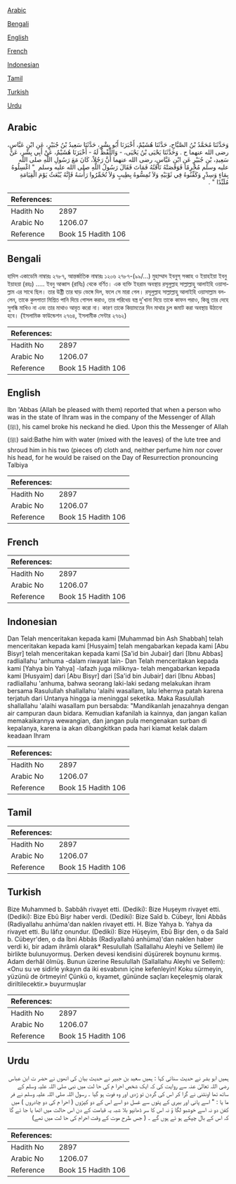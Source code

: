 [Arabic](#arabic)

[Bengali](#bengali)

[English](#english)

[French](#french)

[Indonesian](#indonesian)

[Tamil](#tamil)

[Turkish](#turkish)

[Urdu](#urdu)

## Arabic


<div dir="rtl" lang="ar" style={{fontSize:'larger',backgroundColor:'#f8f9fa',padding:20}}>
وَحَدَّثَنَا مُحَمَّدُ بْنُ الصَّبَّاحِ، حَدَّثَنَا هُشَيْمٌ، أَخْبَرَنَا أَبُو بِشْرٍ، حَدَّثَنَا سَعِيدُ بْنُ جُبَيْرٍ، عَنِ ابْنِ عَبَّاسٍ، رضى الله عنهما ح . وَحَدَّثَنَا يَحْيَى بْنُ يَحْيَى، - وَاللَّفْظُ لَهُ - أَخْبَرَنَا هُشَيْمٌ، عَنْ أَبِي بِشْرٍ، عَنْ سَعِيدِ، بْنِ جُبَيْرٍ عَنِ ابْنِ عَبَّاسٍ، رضى الله عنهما أَنَّ رَجُلاً، كَانَ مَعَ رَسُولِ اللَّهِ صلى الله عليه وسلم مُحْرِمًا فَوَقَصَتْهُ نَاقَتُهُ فَمَاتَ فَقَالَ رَسُولُ اللَّهِ صلى الله عليه وسلم ‏ "‏ اغْسِلُوهُ بِمَاءٍ وَسِدْرٍ وَكَفِّنُوهُ فِي ثَوْبَيْهِ وَلاَ تُمِسُّوهُ بِطِيبٍ وَلاَ تُخَمِّرُوا رَأْسَهُ فَإِنَّهُ يُبْعَثُ يَوْمَ الْقِيَامَةِ مُلَبِّدًا ‏"‏ ‏.‏
</div>
<div style={{backgroundColor:'#f8f9fa',padding:20, marginBottom: 10}}><table> <thead> <tr> <th>References:</th> <th></th> </tr> </thead> <tbody><tr><td>Hadith No</td><td>2897</td></tr><tr><td>Arabic No</td><td>1206.07</td></tr><tr><td>Reference</td><td>Book 15 Hadith 106</td></tr></tbody></table></div>

## Bengali


<div dir="ltr" lang="bn" style={{fontSize:'larger',backgroundColor:'#f8f9fa',padding:20}}>
হাদিস একাডেমি নাম্বারঃ ২৭৮৭, আন্তর্জাতিক নাম্বারঃ ১২০৬ ২৭৮৭-(৯৯/...) মুহাম্মাদ ইবনুস্ সব্বাহ ও ইয়াহইয়া ইবনু ইয়াহয়া (রহঃ) ..... ইবনু আব্বাস (রাযিঃ) থেকে বর্ণিত। এক ব্যক্তি ইহরাম অবস্থায় রসূলুল্লাহ সাল্লাল্লাহু আলাইহি ওয়াসাল্লাম এর সাথে ছিল। তার উষ্ট্রী তার ঘাড় ভেঙ্গে দিল, ফলে সে মারা গেল। রসূলুল্লাহ সাল্লাল্লাহু আলাইহি ওয়াসাল্লাম বললেন, তাকে কুলপাতা মিশ্রিত পানি দিয়ে গোসল করাও, তার পরিধেয় বস্ত্র দু'খানা দিয়ে তাকে কাফন পরাও, কিন্তু তার দেহে সুগন্ধি মাখিও না এবং তার মাথাও আবৃত করো না। কারণ তাকে কিয়ামতের দিন মাথার চুল জমাট করা অবস্থায় উঠানো হবে। (ইসলামিক ফাউন্ডেশন ২৭৬৪, ইসলামীক সেন্টার ২৭৬২)
</div>
<div style={{backgroundColor:'#f8f9fa',padding:20, marginBottom: 10}}><table> <thead> <tr> <th>References:</th> <th></th> </tr> </thead> <tbody><tr><td>Hadith No</td><td>2897</td></tr><tr><td>Arabic No</td><td>1206.07</td></tr><tr><td>Reference</td><td>Book 15 Hadith 106</td></tr></tbody></table></div>

## English


<div dir="ltr" lang="en" style={{fontSize:'larger',backgroundColor:'#f8f9fa',padding:20}}>
Ibn 'Abbas (Allah be pleased with them) reported that when a person who was in the state of Ihram was in the company of the Messenger of Allah (ﷺ), his camel broke his neckand he died. Upon this the Messenger of Allah (ﷺ) said:Bathe him with water (mixed with the leaves) of the lute tree and shroud him in his two (pieces of) cloth and, neither perfume him nor cover his head, for he would be raised on the Day of Resurrection pronouncing Talbiya
</div>
<div style={{backgroundColor:'#f8f9fa',padding:20, marginBottom: 10}}><table> <thead> <tr> <th>References:</th> <th></th> </tr> </thead> <tbody><tr><td>Hadith No</td><td>2897</td></tr><tr><td>Arabic No</td><td>1206.07</td></tr><tr><td>Reference</td><td>Book 15 Hadith 106</td></tr></tbody></table></div>

## French


<div dir="ltr" lang="fr" style={{fontSize:'larger',backgroundColor:'#f8f9fa',padding:20}}>

</div>
<div style={{backgroundColor:'#f8f9fa',padding:20, marginBottom: 10}}><table> <thead> <tr> <th>References:</th> <th></th> </tr> </thead> <tbody><tr><td>Hadith No</td><td>2897</td></tr><tr><td>Arabic No</td><td>1206.07</td></tr><tr><td>Reference</td><td>Book 15 Hadith 106</td></tr></tbody></table></div>

## Indonesian


<div dir="ltr" lang="id" style={{fontSize:'larger',backgroundColor:'#f8f9fa',padding:20}}>
Dan Telah menceritakan kepada kami [Muhammad bin Ash Shabbah] telah menceritakan kepada kami [Husyaim] telah mengabarkan kepada kami [Abu Bisyr] telah menceritakan kepada kami [Sa'id bin Jubair] dari [Ibnu Abbas] radliallahu 'anhuma -dalam riwayat lain- Dan Telah menceritakan kepada kami [Yahya bin Yahya] -lafazh juga miliknya- telah mengabarkan kepada kami [Husyaim] dari [Abu Bisyr] dari [Sa'id bin Jubair] dari [Ibnu Abbas] radliallahu 'anhuma, bahwa seorang laki-laki sedang melakukan ihram bersama Rasulullah shallallahu 'alaihi wasallam, lalu lehernya patah karena terjatuh dari Untanya hingga ia meninggal seketika. Maka Rasulullah shallallahu 'alaihi wasallam pun bersabda: "Mandikanlah jenazahnya dengan air campuran daun bidara. Kemudian kafanilah ia kainnya, dan jangan kalian memakaikannya wewangian, dan jangan pula mengenakan surban di kepalanya, karena ia akan dibangkitkan pada hari kiamat kelak dalam keadaan Ihram
</div>
<div style={{backgroundColor:'#f8f9fa',padding:20, marginBottom: 10}}><table> <thead> <tr> <th>References:</th> <th></th> </tr> </thead> <tbody><tr><td>Hadith No</td><td>2897</td></tr><tr><td>Arabic No</td><td>1206.07</td></tr><tr><td>Reference</td><td>Book 15 Hadith 106</td></tr></tbody></table></div>

## Tamil


<div dir="ltr" lang="ta" style={{fontSize:'larger',backgroundColor:'#f8f9fa',padding:20}}>

</div>
<div style={{backgroundColor:'#f8f9fa',padding:20, marginBottom: 10}}><table> <thead> <tr> <th>References:</th> <th></th> </tr> </thead> <tbody><tr><td>Hadith No</td><td>2897</td></tr><tr><td>Arabic No</td><td>1206.07</td></tr><tr><td>Reference</td><td>Book 15 Hadith 106</td></tr></tbody></table></div>

## Turkish


<div dir="ltr" lang="tr" style={{fontSize:'larger',backgroundColor:'#f8f9fa',padding:20}}>
Bize Muhammed b. Sabbâh rivayet etti. (Dediki): Bize Huşeym rivayet etti. (Dediki): Bize Ebû Bişr haber verdi. (Dediki): Bize Saîd b. Cübeyr, İbni Abbâs (Radiyallahu anhüma'dan naklen rivayet etti. H. Bize Yahya b. Yahya da rivayet etti. Bu lâfız onundur. (Dediki): Bize Hüşeyim, Ebû Bişr den, o da Saîd b. Cübeyr'den, o da İbni Abbâs (Radiyallahû anhüma)'dan naklen haber verdi ki, bir adam ihrâmlı olarak* Resulullah (Sallallahu Aleyhi ve Sellem) ile birlikte bulunuyormuş. Derken devesi kendisini düşürerek boynunu kırmış. Adam derhâl ölmüş. Bunun üzerine Resulullah (Sallallahu Aleyhi ve Sellem): «Onu su ve sidirle yıkayın da iki esvabının içine kefenleyin! Koku sürmeyin, yüzünü de örtmeyin! Çünkü o, kıyamet, gününde saçları keçeleşmiş olarak diriltilecektir.» buyurmuşlar
</div>
<div style={{backgroundColor:'#f8f9fa',padding:20, marginBottom: 10}}><table> <thead> <tr> <th>References:</th> <th></th> </tr> </thead> <tbody><tr><td>Hadith No</td><td>2897</td></tr><tr><td>Arabic No</td><td>1206.07</td></tr><tr><td>Reference</td><td>Book 15 Hadith 106</td></tr></tbody></table></div>

## Urdu


<div dir="rtl" lang="ur" style={{fontSize:'larger',backgroundColor:'#f8f9fa',padding:20}}>
ہمیں ابو بشر نے حدیث سنائی کہا : ہمیں سعید بن جبیر نے حدیث بیان کی انھوں نے حضر ت ابن عباس رضی اللہ تعالیٰ عنہ سے روایت کی کہ ایک شخص احرا م کی حا لت میں نبی صلی اللہ علیہ وسلم کے ساتھ تھا اونٹنی نے گرا کر اس کی گردن تو ڑدی اور وہ فوت ہو گیا ۔ رسول اللہ صلی اللہ علیہ وسلم نے فر ما یا : " اسے پانی اور بیری کے پتوں سے غسل دو اسے اس کے دو کپڑوں ( احرا م کی دو چادروں ) میں کفن دو نہ اسے خوشبو لگا ؤ نہ اس کا سر ڈھانپو بلا شبہ یہ قیامت کے دن اس حالت میں اٹھا یا جا ئے گا کہ اس کے بال چپکے ہو ئے ہوں گے ۔ ( جس طرح موت کے وقت احرام کی حا لت میں تھے)
</div>
<div style={{backgroundColor:'#f8f9fa',padding:20, marginBottom: 10}}><table> <thead> <tr> <th>References:</th> <th></th> </tr> </thead> <tbody><tr><td>Hadith No</td><td>2897</td></tr><tr><td>Arabic No</td><td>1206.07</td></tr><tr><td>Reference</td><td>Book 15 Hadith 106</td></tr></tbody></table></div>